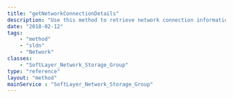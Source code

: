 ```yaml
---
title: "getNetworkConnectionDetails"
description: "Use this method to retrieve network connection information for SoftLayer_Network_Storage_Allowed_Host objects within this group. "
date: "2018-02-12"
tags:
    - "method"
    - "sldn"
    - "Network"
classes:
    - "SoftLayer_Network_Storage_Group"
type: "reference"
layout: "method"
mainService : "SoftLayer_Network_Storage_Group"
---
```

